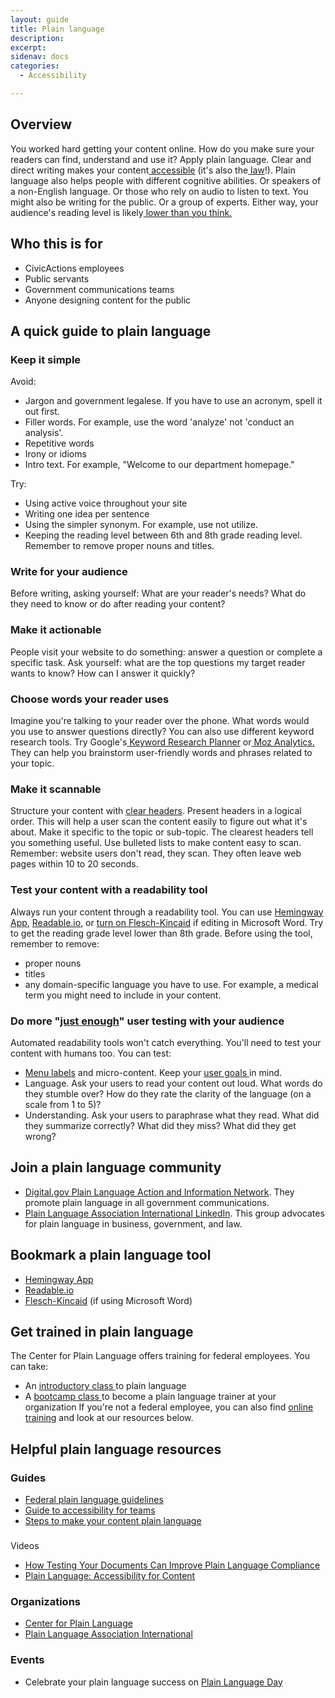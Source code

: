 ```yaml
---
layout: guide
title: Plain language
description: 
excerpt: 
sidenav: docs
categories:
  - Accessibility

---
```

## Overview
You worked hard getting your content online. How do you make sure your readers can find, understand  and use it? Apply plain language. Clear and direct writing makes your content[ accessible](https://www.w3.org/WAI/WCAG21/Understanding/reading-level.html) (it's also the[ law](https://www.plainlanguage.gov/law/)!).  Plain language also helps people with different cognitive abilities. Or speakers of a non-English language. Or those who rely on audio to listen to text. 
You might also be writing for the public. Or a group of experts. Either way, your audience's reading level is likely[ lower than you think. ](https://literacyproj.org/)
## Who this is for
* CivicActions employees
* Public servants
* Government communications teams
* Anyone designing content for the public
## A quick guide to plain language
### Keep it simple 
Avoid:
* Jargon and government legalese. If  you have to use an acronym, spell it out first. 
* Filler words. For example, use the word 'analyze' not 'conduct an analysis'.
* Repetitive words 
* Irony or idioms
* Intro text. For example, "Welcome to our department homepage."

Try:
* Using active voice throughout your site 
* Writing one idea per sentence
* Using the simpler synonym. For example, use not  utilize.
* Keeping the reading level between 6th and 8th grade reading level. Remember to remove proper nouns and titles.
### Write for your audience 
Before writing, asking yourself: What are your reader's needs? What do they need to know or do after reading your content?
### Make it actionable
People visit your website to do something: answer a question or complete a specific task.   Ask yourself: what are the top questions my target reader wants to know? How can I answer it quickly?  
### Choose words your reader uses
Imagine you're talking to your reader over the phone. What words would you use to answer questions directly? 
You can also use different keyword research tools. Try Google's[ Keyword Research  Planner](https://ads.google.com/home/tools/keyword-planner/) or[ Moz Analytics.](https://moz.com/login?redirect=https://analytics.moz.com/pro) They can help you brainstorm user-friendly words and phrases related to your topic. 
### Make it scannable
Structure your content with [clear headers](https://www.nngroup.com/articles/headings-pickup-lines/).  Present headers in a logical order. This will help a user scan the content easily to figure out what it's about. Make it specific to the topic or sub-topic. The clearest headers tell you something useful. 
Use bulleted lists to make content easy to scan. Remember: website users don't read, they scan. They often leave web pages within 10 to 20 seconds.
### Test your content with a readability tool
Always run your content through a readability tool. You can use  [Hemingway App](http://www.hemingwayapp.com/), [Readable.io](https://readable.io/), or [turn on Flesch-Kincaid](https://support.microsoft.com/en-us/topic/get-your-document-s-readability-and-level-statistics-85b4969e-e80a-4777-8dd3-f7fc3c8b3fd2) if editing in Microsoft Word.  Try to get the reading grade level lower than 8th grade. Before using the tool, remember to remove:
* proper nouns
* titles 
* any domain-specific language you have to use. For example, a medical term you might need to include in your content.
### Do more "[just enough](https://www.nngroup.com/articles/why-you-only-need-to-test-with-5-users/)" user testing with your audience
Automated readability tools won't catch everything. You'll need to test your content with humans too. You can test:
*  [Menu labels](https://www.nngroup.com/articles/tree-testing/) and micro-content. Keep your [user goals ](https://www.nngroup.com/articles/task-scenarios-usability-testing/)in mind. 
*  Language.  Ask your users to read your content out loud. What words do they stumble over? How do they rate the clarity of the language (on a scale from 1 to 5)? 
* Understanding. Ask your users to paraphrase what they read.  What did they summarize correctly? What did they miss? What did they get wrong? 
## Join a plain language community
* [Digital.gov Plain Language Action and Information Network](https://digital.gov/communities/plain-language/). They promote plain  language in all government communications.
* [Plain Language Association International LinkedIn](https://www.linkedin.com/groups/158634/). This group advocates for plain language in business, government, and law.
## Bookmark a plain language tool
* [Hemingway App](http://www.hemingwayapp.com/)
* [Readable.io](https://readable.io/)
* [Flesch-Kincaid](https://support.microsoft.com/en-us/topic/get-your-document-s-readability-and-level-statistics-85b4969e-e80a-4777-8dd3-f7fc3c8b3fd2) (if using Microsoft Word)
## Get trained in plain language 
The Center for Plain Language offers training for federal employees.  You can take:
* An [introductory class ](https://www.plainlanguage.gov/training/introductory-classes/)to plain language
* A [bootcamp class ](https://www.plainlanguage.gov/training/train-the-trainer-bootcamp/)to become a plain language trainer at your organization
If you're not a federal employee, you can also find [online training](https://www.plainlanguage.gov/training/online-training/) and look at our resources below.
## Helpful plain language resources 
### Guides
* [Federal plain language guidelines](https://www.plainlanguage.gov/guidelines/)
* [Guide to accessibility for teams](https://accessibility.digital.gov/content-design/plain-language/)
* [Steps to make your content plain language](https://www.accessibility.sa.gov.au/your-role/content/plain-language)
### 
Videos
* [How Testing Your Documents Can Improve Plain Language Compliance](https://www.youtube.com/watch?v=fYJUdp83f_M)
* [Plain Language: Accessibility for Content](https://www.youtube.com/watch?v=n_WYcQnVOf4)
### Organizations
* [Center for Plain Language](https://centerforplainlanguage.org/) 
* [Plain Language Association International](https://plainlanguagenetwork.org/plain/who-we-are/)
### Events
* Celebrate your plain language success on [Plain Language Day](https://plainlanguagenetwork.org/plain/international-plain-language-day/)
